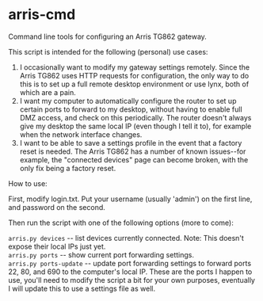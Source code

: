 arris-cmd
=========

Command line tools for configuring an Arris TG862 gateway.

This script is intended for the following (personal) use cases:

1. I occasionally want to modify my gateway settings remotely. Since the Arris TG862 uses HTTP requests for configuration, the only way to do this is to set up a full remote desktop environment or use lynx, both of which are a pain.
2. I want my computer to automatically configure the router to set up certain ports to forward to my desktop, without having to enable full DMZ access, and check on this periodically. The router doesn't always give my desktop the same local IP (even though I tell it to), for example when the network interface changes. 
3. I want to be able to save a settings profile in the event that a factory reset is needed. The Arris TG862 has a number of known issues--for example, the "connected devices" page can become broken, with the only fix being a factory reset.

How to use:

First, modify login.txt. Put your username (usually 'admin') on the first line, and password on the second.

Then run the script with one of the following options (more to come):

`arris.py devices` -- list devices currently connected. Note: This doesn't expose their local IPs just yet.  
`arris.py ports` -- show current port forwarding settings.  
`arris.py ports-update` -- update port forwarding settings to forward ports 22, 80, and 690 to the computer's local IP. These are the ports I happen to use, you'll need to modify the script a bit for your own purposes, eventually I will update this to use a settings file as well.  
